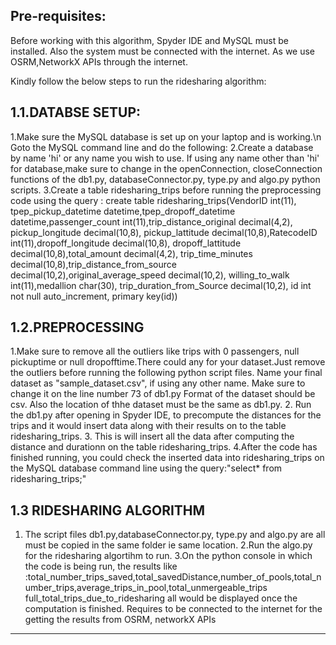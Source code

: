 

Pre-requisites:
------------

Before working with this algorithm, Spyder IDE and MySQL must be installed. Also the system must be connected with the internet. As we use OSRM,NetworkX APIs through the internet.

Kindly follow the below steps to run the ridesharing algorithm:

1.1.DATABSE SETUP:
-----------------------
1.Make sure the MySQL database is set up on your laptop and is working.\n
Goto the MySQL command line and do the following:
2.Create a database by name 'hi' or any name you wish to use.
  If using any name other than 'hi' for database,make sure to change in the openConnection, closeConnection functions of the db1.py,
  databaseConnector.py, type.py and algo.py python scripts.
3.Create a table ridesharing_trips before running the preprocessing code using the query : 
create table ridesharing_trips(VendorID int(11), tpep_pickup_datetime datetime,tpep_dropoff_datetime datetime,passenger_count  int(11),trip_distance_original decimal(4,2),
 pickup_longitude decimal(10,8), pickup_lattitude decimal(10,8),RatecodeID  int(11),dropoff_longitude decimal(10,8), dropoff_lattitude decimal(10,8),total_amount decimal(4,2),
 trip_time_minutes decimal(10,8),trip_distance_from_source decimal(10,2),original_average_speed  decimal(10,2), willing_to_walk int(11),medallion char(30),
  trip_duration_from_Source decimal(10,2), id int not null auto_increment, primary key(id))


1.2.PREPROCESSING
------------------------------
1.Make sure to remove all the outliers like trips with 0 passengers, null pickuptime or null dropofftime.There could any for your dataset.Just remove the outliers 
  before running the following python script files. Name your final dataset as "sample_dataset.csv", if using any other name. Make sure to change it on the line number 73 of db1.py
  Format of the dataset should be csv. Also the location of thhe dataset must be the same as db1.py.
2. Run the db1.py  after opening in Spyder IDE, to precompute the distances for the trips and  it would insert data along with their results
   on to the table ridesharing_trips.
3. This is will insert all the data after computing the distance and durationn on the table ridesharing_trips.
4.After the code has finished running, you could check the inserted data into ridesharing_trips on the MySQL database command line using the query:"select* from ridesharing_trips;"

1.3 RIDESHARING ALGORITHM
-----------------------------

1. The script files db1.py,databaseConnector.py, type.py and algo.py are all must be copied in the same folder ie same location.
2.Run the algo.py for the ridesharing algortihm to run.
3.On the python console in which the code is being run, the results like :total_number_trips_saved,total_savedDistance,number_of_pools,total_number_trips,average_trips_in_pool,total_unmergeable_trips
full_total_trips_due_to_ridesharing all would be displayed once the computation is finished. Requires to be connected to the internet for the getting the results from OSRM, networkX APIs
----------------
